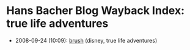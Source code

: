 # Hans Bacher Blog Wayback Index: true life adventures

* 2008-09-24 (10:09): [brush](https://web.archive.org/web/https://one1more2time3.wordpress.com/2008/09/24/brush/) (disney, true life adventures)